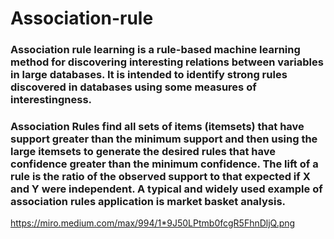 # Association-rule
### Association rule learning is a rule-based machine learning method for discovering interesting relations between variables in large databases. It is intended to identify strong rules discovered in databases using some measures of interestingness.
### Association Rules find all sets of items (itemsets) that have support greater than the minimum support and then using the large itemsets to generate the desired rules that have confidence greater than the minimum confidence. The lift of a rule is the ratio of the observed support to that expected if X and Y were independent. A typical and widely used example of association rules application is market basket analysis.
https://miro.medium.com/max/994/1*9J50LPtmb0fcgR5FhnDljQ.png
